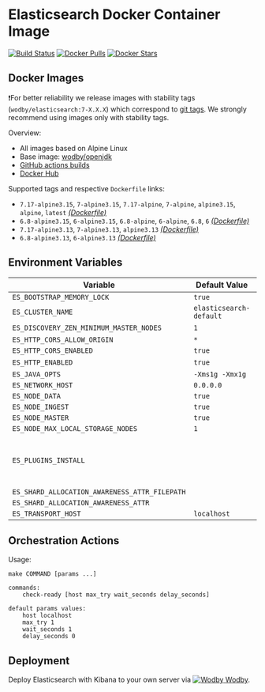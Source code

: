 # Elasticsearch Docker Container Image

[![Build Status](https://github.com/wodby/elasticsearch/workflows/Build%20docker%20image/badge.svg)](https://github.com/wodby/elasticsearch/actions)
[![Docker Pulls](https://img.shields.io/docker/pulls/wodby/elasticsearch.svg)](https://hub.docker.com/r/wodby/elasticsearch)
[![Docker Stars](https://img.shields.io/docker/stars/wodby/elasticsearch.svg)](https://hub.docker.com/r/wodby/elasticsearch)

## Docker Images

❗For better reliability we release images with stability tags (`wodby/elasticsearch:7-X.X.X`) which correspond to [git tags](https://github.com/wodby/elasticsearch/releases). We strongly recommend using images only with stability tags. 

Overview:

- All images based on Alpine Linux
- Base image: [wodby/openjdk](https://github.com/wodby/openjdk)
- [GitHub actions builds](https://github.com/wodby/elasticsearch/actions)
- [Docker Hub](https://hub.docker.com/r/wodby/elasticsearch)

Supported tags and respective `Dockerfile` links:

- `7.17-alpine3.15`, `7-alpine3.15`, `7.17-alpine`, `7-alpine`, `alpine3.15`, `alpine`, `latest` [_(Dockerfile)_](https://github.com/wodby/elasticsearch/tree/master/Dockerfile)
- `6.8-alpine3.15`, `6-alpine3.15`, `6.8-alpine`, `6-alpine`, `6.8`, `6` [_(Dockerfile)_](https://github.com/wodby/elasticsearch/tree/master/Dockerfile)
- `7.17-alpine3.13`, `7-alpine3.13`, `alpine3.13` [_(Dockerfile)_](https://github.com/wodby/elasticsearch/tree/master/Dockerfile)
- `6.8-alpine3.13`, `6-alpine3.13` [_(Dockerfile)_](https://github.com/wodby/elasticsearch/tree/master/Dockerfile)

## Environment Variables

| Variable                                      | Default Value           | Description                                    |
|-----------------------------------------------|-------------------------|------------------------------------------------|
| `ES_BOOTSTRAP_MEMORY_LOCK`                    | `true`                  |                                                |
| `ES_CLUSTER_NAME`                             | `elasticsearch-default` |                                                |
| `ES_DISCOVERY_ZEN_MINIMUM_MASTER_NODES`       | `1`                     | 6.x only                                       |
| `ES_HTTP_CORS_ALLOW_ORIGIN`                   | `*`                     |                                                |
| `ES_HTTP_CORS_ENABLED`                        | `true`                  |                                                |
| `ES_HTTP_ENABLED`                             | `true`                  | 6.x only                                       |
| `ES_JAVA_OPTS`                                | `-Xms1g -Xmx1g`         |                                                |
| `ES_NETWORK_HOST`                             | `0.0.0.0`               |                                                |
| `ES_NODE_DATA`                                | `true`                  |                                                |
| `ES_NODE_INGEST`                              | `true`                  |                                                |
| `ES_NODE_MASTER`                              | `true`                  |                                                |
| `ES_NODE_MAX_LOCAL_STORAGE_NODES`             | `1`                     |                                                |
| `ES_PLUGINS_INSTALL`                          |                         | Install specified plugins (separated by comma) |
| `ES_SHARD_ALLOCATION_AWARENESS_ATTR_FILEPATH` |                         |                                                |
| `ES_SHARD_ALLOCATION_AWARENESS_ATTR`          |                         |                                                |
| `ES_TRANSPORT_HOST`                           | `localhost`             |                                                |

## Orchestration Actions

Usage:
```
make COMMAND [params ...]
 
commands:
    check-ready [host max_try wait_seconds delay_seconds]
 
default params values:
    host localhost
    max_try 1
    wait_seconds 1
    delay_seconds 0
```

## Deployment

Deploy Elasticsearch with Kibana to your own server via [![Wodby](https://www.google.com/s2/favicons?domain=wodby.com) Wodby](https://wodby.com/stacks/elasticsearch).
